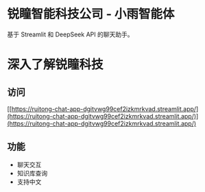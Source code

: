 # 锐瞳智能科技公司 - 小雨智能体
基于 Streamlit 和 DeepSeek API 的聊天助手。
# 深入了解锐瞳科技
## 访问
[[https://ruitong-chat-app-dgitvwg99cef2izkmrkvad.streamlit.app/](https://ruitong-chat-app-dgitvwg99cef2izkmrkvad.streamlit.app/)](https://ruitong-chat-app-dgitvwg99cef2izkmrkvad.streamlit.app/)

## 功能
- 聊天交互
- 知识库查询
- 支持中文
